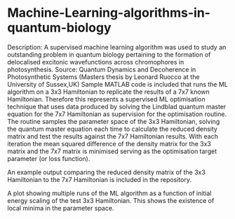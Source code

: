 # Machine-Learning-algorithms-in-quantum-biology

Description:
A supervised machine learning algorithm was used to study an outstanding problem in quantum biology pertaining to the formation of delocalised excitonic wavefunctions across chromophores in photosynthesis. Source: Quantum Dynamics and Decoherence in Photosynthetic Systems (Masters thesis by Leonard Ruocco at the University of Sussex,UK)
Sample MATLAB code is included that runs the ML algorithm on a 3x3 Hamiltonian to replicate the results of a 7x7 known Hamiltonian. 
Therefore this represents a supervised ML optimisation technique that uses data produced by solving the Lindblad quantum master equation
for the 7x7 Hamiltonian as supervision for the optimisation routine. The routine samples the parameter space of the 3x3 Hamiltonian, solving
the quantum master equation each time to calculate the reduced density matrix and test the results against the 7x7 Hamiltonian results. With
each iteration the mean squared difference of the density matrix for the 3x3 matrix and the 7x7 matrix is minimised serving as the optimisation
target parameter (or loss function). 

An example output comparing the reduced density matrix of the 3x3 Hamiltonian to the 7x7 Hamiltonian is included in the repository.

A plot showing multiple runs of the ML algorithm as a function of initial energy scaling of the test 3x3 Hamiltonian. This shows the 
existence of local minima in the parameter space.
